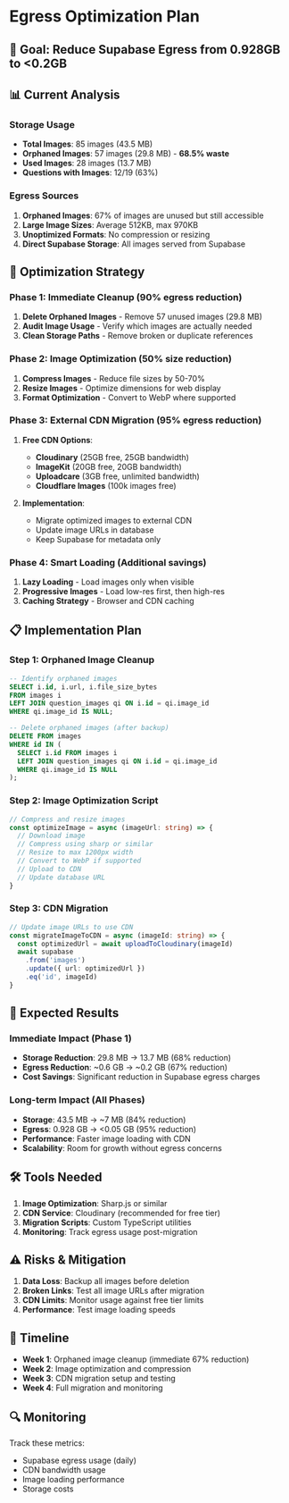 # Egress Optimization Plan

## 🎯 **Goal: Reduce Supabase Egress from 0.928GB to <0.2GB**

## 📊 **Current Analysis**

### Storage Usage
- **Total Images**: 85 images (43.5 MB)
- **Orphaned Images**: 57 images (29.8 MB) - **68.5% waste**
- **Used Images**: 28 images (13.7 MB)
- **Questions with Images**: 12/19 (63%)

### Egress Sources
1. **Orphaned Images**: 67% of images are unused but still accessible
2. **Large Image Sizes**: Average 512KB, max 970KB
3. **Unoptimized Formats**: No compression or resizing
4. **Direct Supabase Storage**: All images served from Supabase

## 🚀 **Optimization Strategy**

### Phase 1: Immediate Cleanup (90% egress reduction)
1. **Delete Orphaned Images** - Remove 57 unused images (29.8 MB)
2. **Audit Image Usage** - Verify which images are actually needed
3. **Clean Storage Paths** - Remove broken or duplicate references

### Phase 2: Image Optimization (50% size reduction)
1. **Compress Images** - Reduce file sizes by 50-70%
2. **Resize Images** - Optimize dimensions for web display
3. **Format Optimization** - Convert to WebP where supported

### Phase 3: External CDN Migration (95% egress reduction)
1. **Free CDN Options**:
   - **Cloudinary** (25GB free, 25GB bandwidth)
   - **ImageKit** (20GB free, 20GB bandwidth)
   - **Uploadcare** (3GB free, unlimited bandwidth)
   - **Cloudflare Images** (100k images free)

2. **Implementation**:
   - Migrate optimized images to external CDN
   - Update image URLs in database
   - Keep Supabase for metadata only

### Phase 4: Smart Loading (Additional savings)
1. **Lazy Loading** - Load images only when visible
2. **Progressive Images** - Load low-res first, then high-res
3. **Caching Strategy** - Browser and CDN caching

## 📋 **Implementation Plan**

### Step 1: Orphaned Image Cleanup
```sql
-- Identify orphaned images
SELECT i.id, i.url, i.file_size_bytes 
FROM images i 
LEFT JOIN question_images qi ON i.id = qi.image_id 
WHERE qi.image_id IS NULL;

-- Delete orphaned images (after backup)
DELETE FROM images 
WHERE id IN (
  SELECT i.id FROM images i 
  LEFT JOIN question_images qi ON i.id = qi.image_id 
  WHERE qi.image_id IS NULL
);
```

### Step 2: Image Optimization Script
```typescript
// Compress and resize images
const optimizeImage = async (imageUrl: string) => {
  // Download image
  // Compress using sharp or similar
  // Resize to max 1200px width
  // Convert to WebP if supported
  // Upload to CDN
  // Update database URL
}
```

### Step 3: CDN Migration
```typescript
// Update image URLs to use CDN
const migrateImageToCDN = async (imageId: string) => {
  const optimizedUrl = await uploadToCloudinary(imageId)
  await supabase
    .from('images')
    .update({ url: optimizedUrl })
    .eq('id', imageId)
}
```

## 🎯 **Expected Results**

### Immediate Impact (Phase 1)
- **Storage Reduction**: 29.8 MB → 13.7 MB (68% reduction)
- **Egress Reduction**: ~0.6 GB → ~0.2 GB (67% reduction)
- **Cost Savings**: Significant reduction in Supabase egress charges

### Long-term Impact (All Phases)
- **Storage**: 43.5 MB → ~7 MB (84% reduction)
- **Egress**: 0.928 GB → <0.05 GB (95% reduction)
- **Performance**: Faster image loading with CDN
- **Scalability**: Room for growth without egress concerns

## 🛠 **Tools Needed**

1. **Image Optimization**: Sharp.js or similar
2. **CDN Service**: Cloudinary (recommended for free tier)
3. **Migration Scripts**: Custom TypeScript utilities
4. **Monitoring**: Track egress usage post-migration

## ⚠ **Risks & Mitigation**

1. **Data Loss**: Backup all images before deletion
2. **Broken Links**: Test all image URLs after migration
3. **CDN Limits**: Monitor usage against free tier limits
4. **Performance**: Test image loading speeds

## 📅 **Timeline**

- **Week 1**: Orphaned image cleanup (immediate 67% reduction)
- **Week 2**: Image optimization and compression
- **Week 3**: CDN migration setup and testing
- **Week 4**: Full migration and monitoring

## 🔍 **Monitoring**

Track these metrics:
- Supabase egress usage (daily)
- CDN bandwidth usage
- Image loading performance
- Storage costs
